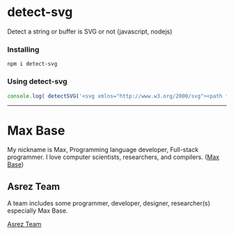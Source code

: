 # detect-svg

Detect a string or buffer is SVG or not (javascript, nodejs)

### Installing

```
npm i detect-svg
```

### Using detect-svg
```js
console.log( detectSVG('<svg xmlns="http://www.w3.org/2000/svg"><path fill="#00CD9F"/></svg>') )
```

---------

# Max Base

My nickname is Max, Programming language developer, Full-stack programmer. I love computer scientists, researchers, and compilers. ([Max Base](https://maxbase.org/))

## Asrez Team

A team includes some programmer, developer, designer, researcher(s) especially Max Base.

[Asrez Team](https://www.asrez.com/)


